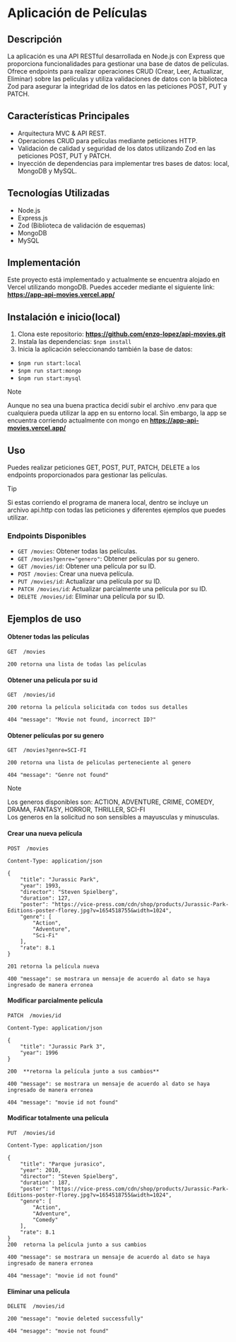 # Aplicación de Películas

## Descripción
La aplicación es una API RESTful desarrollada en Node.js con Express que proporciona funcionalidades para gestionar una base de datos de películas. Ofrece endpoints para realizar operaciones CRUD (Crear, Leer, Actualizar, Eliminar) sobre las películas y utiliza validaciones de datos con la biblioteca Zod para asegurar la integridad de los datos en las peticiones POST, PUT y PATCH.

## Características Principales
- Arquitectura MVC & API REST.
- Operaciones CRUD para películas mediante peticiones HTTP.
- Validación de calidad y seguridad de los datos utilizando Zod en las peticiones POST, PUT y PATCH.
- Inyección de dependencias para implementar tres bases de datos: local, MongoDB y MySQL.

## Tecnologías Utilizadas
- Node.js
- Express.js
- Zod (Biblioteca de validación de esquemas)
- MongoDB
- MySQL

## Implementación
Este proyecto está implementado y actualmente se encuentra alojado en Vercel utilizando mongoDB.
Puedes acceder mediante el siguiente link: **https://app-api-movies.vercel.app/**
## Instalación e inicio(local)
1. Clona este repositorio: **https://github.com/enzo-lopez/api-movies.git**
2. Instala las dependencias: `$npm install`
3. Inicia la aplicación seleccionando también la base de datos:

- `$npm run start:local`
- `$npm run start:mongo`
- `$npm run start:mysql`

> [!NOTE]
> Aunque no sea una buena practica decidí subir el archivo .env para que cualquiera pueda utilizar la app en su entorno local.
> Sin embargo, la app se encuentra corriendo actualmente con mongo en **https://app-api-movies.vercel.app/**

## Uso
Puedes realizar peticiones GET, POST, PUT, PATCH, DELETE a los endpoints proporcionados para gestionar las películas.
> [!TIP]
> Si estas corriendo el programa de manera local, dentro se incluye un archivo api.http con todas las peticiones y diferentes ejemplos que puedes utilizar.

### Endpoints Disponibles
- `GET /movies`: Obtener todas las películas.
- `GET /movies?genre="genero"`: Obtener películas por su genero.
- `GET /movies/id`: Obtener una película por su ID.
- `POST /movies`: Crear una nueva película.
- `PUT /movies/id`: Actualizar una película por su ID.
- `PATCH /movies/id`: Actualizar parcialmente una película por su ID.
- `DELETE /movies/id`: Eliminar una película por su ID.

## Ejemplos de uso
#### Obtener todas las películas
````
GET  /movies

200 retorna una lista de todas las películas
````
#### Obtener una película por su id
````
GET  /movies/id

200 retorna la película solicitada con todos sus detalles

404 "message": "Movie not found, incorrect ID?"
````
#### Obtener películas por su genero
````
GET  /movies?genre=SCI-FI

200 retorna una lista de peliculas perteneciente al genero

404 "message": "Genre not found"
````
> [!NOTE]
> Los generos disponibles son: 
> ACTION, ADVENTURE, CRIME, COMEDY, DRAMA, FANTASY, HORROR, THRILLER, SCI-FI     
> Los generos en la solicitud no son sensibles a mayusculas y minusculas.

#### Crear una nueva película 

````
POST  /movies

Content-Type: application/json

{
	"title": "Jurassic Park",
	"year": 1993,
	"director": "Steven Spielberg",
	"duration": 127,
	"poster": "https://vice-press.com/cdn/shop/products/Jurassic-Park-Editions-poster-florey.jpg?v=1654518755&width=1024",
	"genre": [
		"Action",
		"Adventure",
		"Sci-Fi"
	],
	"rate": 8.1
}

201 retorna la película nueva

400 "message": se mostrara un mensaje de acuerdo al dato se haya ingresado de manera erronea
````
#### Modificar parcialmente película 

````
PATCH  /movies/id

Content-Type: application/json

{
	"title": "Jurassic Park 3",
	"year": 1996
}

200  **retorna la película junto a sus cambios**

400 "message": se mostrara un mensaje de acuerdo al dato se haya ingresado de manera erronea

404 "message": "movie id not found"
````

#### Modificar totalmente una película 

````
PUT  /movies/id

Content-Type: application/json

{
	"title": "Parque jurasico",
	"year": 2010,
	"director": "Steven Spielberg",
	"duration": 187,
	"poster": "https://vice-press.com/cdn/shop/products/Jurassic-Park-Editions-poster-florey.jpg?v=1654518755&width=1024",
	"genre": [
		"Action",
		"Adventure",
		"Comedy"
	],
	"rate": 8.1
}
200  retorna la película junto a sus cambios

400 "message": se mostrara un mensaje de acuerdo al dato se haya ingresado de manera erronea

404 "message": "movie id not found"
````

#### Eliminar una película
````
DELETE  /movies/id

200 "message": "movie deleted successfully"

404 "mesagge": "movie not found"
````
